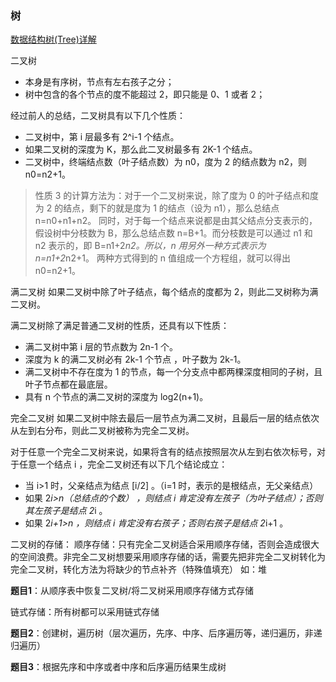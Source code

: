 ### 树
[数据结构树(Tree)详解](http://data.biancheng.net/tree/)

二叉树
+ 本身是有序树，节点有左右孩子之分；
+ 树中包含的各个节点的度不能超过 2，即只能是 0、1 或者 2；

经过前人的总结，二叉树具有以下几个性质：
+ 二叉树中，第 i 层最多有 2^i-1 个结点。
+ 如果二叉树的深度为 K，那么此二叉树最多有 2K-1 个结点。
+ 二叉树中，终端结点数（叶子结点数）为 n0，度为 2 的结点数为 n2，则 n0=n2+1。
> 性质 3 的计算方法为：对于一个二叉树来说，除了度为 0 的叶子结点和度为 2 的结点，剩下的就是度为 1 的结点（设为 n1），那么总结点 n=n0+n1+n2。
  同时，对于每一个结点来说都是由其父结点分支表示的，假设树中分枝数为 B，那么总结点数 n=B+1。而分枝数是可以通过 n1 和 n2 表示的，即 B=n1+2*n2。所以，n 用另外一种方式表示为 n=n1+2*n2+1。
  两种方式得到的 n 值组成一个方程组，就可以得出 n0=n2+1。

满二叉树
如果二叉树中除了叶子结点，每个结点的度都为 2，则此二叉树称为满二叉树。

满二叉树除了满足普通二叉树的性质，还具有以下性质：
+ 满二叉树中第 i 层的节点数为 2n-1 个。
+ 深度为 k 的满二叉树必有 2k-1 个节点 ，叶子数为 2k-1。
+ 满二叉树中不存在度为 1 的节点，每一个分支点中都两棵深度相同的子树，且叶子节点都在最底层。
+ 具有 n 个节点的满二叉树的深度为 log2(n+1)。

完全二叉树
如果二叉树中除去最后一层节点为满二叉树，且最后一层的结点依次从左到右分布，则此二叉树被称为完全二叉树。

对于任意一个完全二叉树来说，如果将含有的结点按照层次从左到右依次标号，对于任意一个结点 i ，完全二叉树还有以下几个结论成立：
+ 当 i>1 时，父亲结点为结点 [i/2] 。（i=1 时，表示的是根结点，无父亲结点）
+ 如果 2*i>n（总结点的个数） ，则结点 i 肯定没有左孩子（为叶子结点）；否则其左孩子是结点 2*i 。
+ 如果 2*i+1>n ，则结点 i 肯定没有右孩子；否则右孩子是结点 2*i+1 。


二叉树的存储：
顺序存储：只有完全二叉树适合采用顺序存储，否则会造成很大的空间浪费。非完全二叉树想要采用顺序存储的话，需要先把非完全二叉树转化为完全二叉树，转化方法为将缺少的节点补齐（特殊值填充）
如：堆

**题目1**：从顺序表中恢复二叉树/将二叉树采用顺序存储方式存储

链式存储：所有树都可以采用链式存储

**题目2**：创建树，遍历树（层次遍历，先序、中序、后序遍历等，递归遍历，非递归遍历）

**题目3**：根据先序和中序或者中序和后序遍历结果生成树